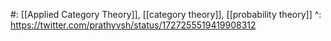 #: [[Applied Category Theory]], [[category theory]], [[probability theory]]
^: https://twitter.com/prathyvsh/status/1727255519419908312

